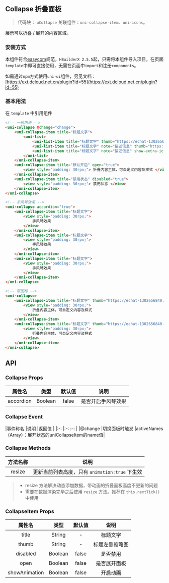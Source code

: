 

## Collapse 折叠面板
> 代码块： `uCollapse`
> 关联组件：`uni-collapse-item`、`uni-icons`。


展示可以折叠 / 展开的内容区域。

### 安装方式

本组件符合[easycom](https://uniapp.dcloud.io/collocation/pages?id=easycom)规范，`HBuilderX 2.5.5`起，只需将本组件导入项目，在页面`template`中即可直接使用，无需在页面中`import`和注册`components`。

如需通过`npm`方式使用`uni-ui`组件，另见文档：[https://ext.dcloud.net.cn/plugin?id=55](https://ext.dcloud.net.cn/plugin?id=55)

### 基本用法

在 ``template`` 中引用组件 

```html
<!-- 一般用法 -->
<uni-collapse @change="change">
    <uni-collapse-item title="标题文字">
        <uni-list>
            <uni-list-item title="标题文字" thumb="https://echat-1302656840.cos.ap-chengdu.myqcloud.com/1632447310193.png"></uni-list-item>
            <uni-list-item title="标题文字" note="描述信息" thumb="https://echat-1302656840.cos.ap-chengdu.myqcloud.com/1632447310193.png"></uni-list-item>
            <uni-list-item title="标题文字" note="描述信息" show-extra-icon="true" :extra-icon="{color: '#4cd964',size: '22',type: 'spinner'}"></uni-list-item>
        </uni-list>
    </uni-collapse-item>
    <uni-collapse-item title="默认开启" open="true">
        <view style="padding: 30rpx;"> 折叠内容主体，可自定义内容及样式 </view>
    </uni-collapse-item>
    <uni-collapse-item title="禁用状态" disabled="true">
        <view style="padding: 30rpx;"> 禁用状态 </view>
    </uni-collapse-item>
</uni-collapse>

<!-- 手风琴效果 -->
<uni-collapse accordion="true">
    <uni-collapse-item title="标题文字">
        <view style="padding: 30rpx;">
            手风琴效果
        </view>
    </uni-collapse-item>
    <uni-collapse-item title="标题文字">
        <view style="padding: 30rpx;">
            手风琴效果
        </view>
    </uni-collapse-item>
    <uni-collapse-item title="标题文字">
        <view style="padding: 30rpx;">
            手风琴效果
        </view>
    </uni-collapse-item>
</uni-collapse>

<!-- 带图标 -->
<uni-collapse>
    <uni-collapse-item title="标题文字" thumb="https://echat-1302656840.cos.ap-chengdu.myqcloud.com/1632447310193.png">
        <view style="padding: 30rpx;">
            折叠内容主体，可自定义内容及样式
        </view>
    </uni-collapse-item>
    <uni-collapse-item title="标题文字" thumb="https://echat-1302656840.cos.ap-chengdu.myqcloud.com/1632447310193.png">
        <view style="padding: 30rpx;">
            折叠内容主体，可自定义内容及样式
        </view>
    </uni-collapse-item>
</uni-collapse>
```

## API

### Collapse Props

|属性名		|类型	|默认值	|说明				|
|:-:		|:-:	|:-:	|:-:				|
|accordion	|Boolean|false	|是否开启手风琴效果	|


### Collapse Event

|事件称名	|说明			|返回值												|
|:-:		|:-:			:-:													|
|@change	|切换面板时触发	|activeNames（Array）：展开状态的uniCollapseItem的name值|


### Collapse Methods

|方法名称	|说明														|
|:-:		|:-:														|
|resize	|更新当前列表高度，只有 `animation:true` 下生效|


> - resize 方法解决动态添加数据，带动画的折叠面板高度不更新的问题
> - 需要在数据渲染完毕之后使用 `resize` 方法。推荐在 `this.nextTick()` 中使用


### CollapseItem Props

|属性名		|类型	|默认值	|说明			|
|:-:		|:-:	|:-:	|:-:			|
|title		|String	|-		|标题文字		|
|thumb		|String	|-		|标题左侧缩略图	|
|disabled	|Boolean|false	|是否禁用		|
|open		|Boolean|false	|是否展开面板	|
|showAnimation	|Boolean	|false	|开启动画		|
